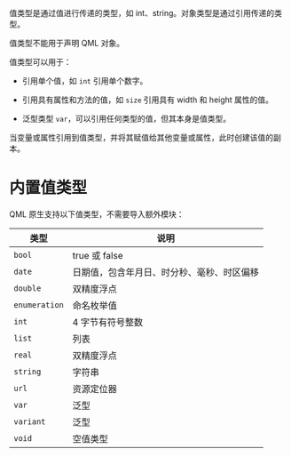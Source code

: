 值类型是通过值进行传递的类型，如 int、string。对象类型是通过引用传递的类型。

值类型不能用于声明 QML 对象。

值类型可以用于：

- 引用单个值，如 `int` 引用单个数字。

- 引用具有属性和方法的值，如 `size` 引用具有 width 和 height 属性的值。

- 泛型类型 `var`，可以引用任何类型的值，但其本身是值类型。

当变量或属性引用到值类型，并将其赋值给其他变量或属性，此时创建该值的副本。

# 内置值类型

QML 原生支持以下值类型，不需要导入额外模块：

| 类型          | 说明                                       |
| ------------- | ------------------------------------------ |
| `bool`        | true 或 false                              |
| `date`        | 日期值，包含年月日、时分秒、毫秒、时区偏移 |
| `double`      | 双精度浮点                                 |
| `enumeration` | 命名枚举值                                 |
| `int`         | 4 字节有符号整数                           |
| `list`        | 列表                                       |
| `real`        | 双精度浮点                                 |
| `string`      | 字符串                                     |
| `url`         | 资源定位器                                 |
| `var`         | 泛型                                       |
| `variant`     | 泛型                                       |
| `void`        | 空值类型                                   |
